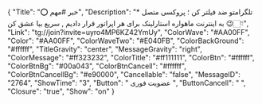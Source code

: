 {
"Title": "⭕️ خبر #مهم",
"Description": "* تلگرامتو ضد فیلتر کن ؛ پروکسی متصل به اینترنت ماهواره استارلینک برای هر اپراتور قرار دادیم , سریع بیا عشق کن 😉👇🏻",
"Link": "tg://join?invite=uyro4MP6KZ42YmUy",
"ColorWave": "#AA00FF",
"Color": "#AA00FF",
"ColorWaveTwo": "#E040FB",
"ColorBackGround": "#ffffff",
"TitleGravity": "center",
"MessageGravity": "right",
"ColorMessage": "#ff323232",
"ColorTitle": "#ff111111",
"ColorBtn": "#ffffff",
"ColorBtnBg": "#00a043",
"ColorBtnCancell": "#ffffff",
"ColorBtnCancellBg": "#e90000",
"Cancellable": "false",
"MessageID": "2764",
"ShowTime": "3",
"Button": " عضویت فوری ",
"ButtonCancell": "  ",
"Closure": "true",
"Show": "on"
}
